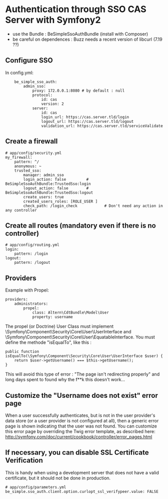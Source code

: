 Authentication through SSO CAS Server with Symfony2
===================================================

- use the Bundle : BeSimpleSsoAuthBundle (install with Composer)
- be careful on dependences : Buzz needs a recent version of libcurl (7.19 ??)


Configure SSO
-------------

In config.yml:

        be_simple_sso_auth:
            admin_sso:
                proxy: 172.0.0.1:8080 # by default : null
                protocol:
                    id: cas
                    version: 2
                server:
                    id: cas
                    login_url: https://cas.server.tld/login
                    logout_url: https://cas.server.tld/logout
                    validation_url: https://cas.server.tld/serviceValidate



Create a firewall
-----------------

    # app/config/security.yml
    my_firewall:
        pattern: ^/
        anonymous: ~
        trusted_sso:
            manager: admin_sso
            login_action: false 		# BeSimpleSsoAuthBundle:TrustedSso:login
            logout_action: false 		# BeSimpleSsoAuthBundle:TrustedSso:logout
            create_users: true
            created_users_roles: [ROLE_USER ]
            check_path: /login_check            # Don't need any action in any controller


Create all routes (mandatory even if there is no controller)
------------------------------------------------------------

    # app/config/routing.yml
    login:
        pattern: /login
    logout:
        pattern: /logout
      

Providers 
---------

Example with Propel:

    providers:
        administrators:
            propel:
                class: Altern\CdtBundle\Model\User
                property: username

The propel (or Doctrine) User Class must implement \Symfony\Component\Security\Core\User\UserInterface
and \Symfony\Component\Security\Core\User\EquatableInterface.
You must define the methode "isEqualTo", like this :
    
    public function isEqualTo(\Symfony\Component\Security\Core\User\UserInterface $user) {
        return $user->getUsername() === $this->getUsername();
    }

This will avoid this type of error : "The page isn't redirecting properly" and
long days spent to found why the f**k this doesn't work...



Customize the "Username does not exist" error page
--------------------------------------------------

When a user successfully authenticates, but is not in the user provider's data store (or a user provider is not configured at all),
then a generic error page is shown indicating that the user was not found. You can customize this error page by overriding the Twig error template,
as described here: http://symfony.com/doc/current/cookbook/controller/error_pages.html

If necessary, you can disable SSL Certificate Verification
----------------------------------------------------------

This is handy when using a development server that does not have a valid certificate, but it should not be done in production.

    # app/config/parameters.yml
    be_simple.sso_auth.client.option.curlopt_ssl_verifypeer.value: FALSE
